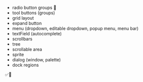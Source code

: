 * radio button groups 🚧
* tool buttons (groups)
* grid layout
* expand button
* menu (dropdown, editable dropdown, popup menu, menu bar)
* textField (autocomplete)
* scrollbars
* tree
* scrollable area
* sprite
* dialog (window, palette)
* dock regions

✅🚧